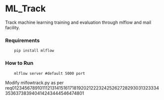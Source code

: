 # ML_Track
Track machine learning training and evaluation through mlflow and mail facility.

### Requirements
        pip install mlflow
       
       
### How to Run
        mlflow server #default 5000 port
        
        
Modify mlfowtrack.py as per req012345678910111213141516171819202122232425262728293031323334353637383940414243444546474801